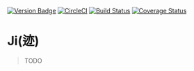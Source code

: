 [![Version Badge](https://jitpack.io/v/jiboard/ji.svg)](https://jitpack.io/#jiboard/ji)
[![CircleCI](https://circleci.com/gh/jiboard/ji.svg?style=svg)](https://circleci.com/gh/jiboard/ji)
[![Build Status](https://travis-ci.org/jiboard/ji.svg?branch=master)](https://travis-ci.org/jiboard/ji)
[![Coverage Status](https://coveralls.io/repos/github/jiboard/ji/badge.svg?branch=master)](https://coveralls.io/github/jiboard/ji?branch=master)

# Ji(迹)

> TODO